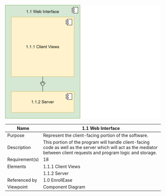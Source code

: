 ![Web Interface Component Diagram](TeamThreeFiles/1.1%20WebInterfaceDiagramv2.drawio.svg)

| Name | 1.1 Web Interface |
| ----------- | ----------- |
| Purpose | Represent the client-facing portion of the software. |
| Description | This portion of the program will handle client-facing code as well as the server which will act as the mediator between client requests and program logic and storage. |
| Requirement(s) | 18 |
| Elements      | 1.1.1 Client Views |
|               | 1.1.2 Server |
| Referenced by | 1.0 EnrollEase | 
| Viewpoint | Component Diagram |
